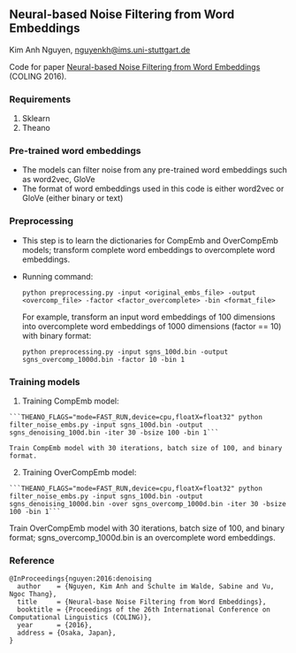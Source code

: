 ## Neural-based Noise Filtering from Word Embeddings
Kim Anh Nguyen, nguyenkh@ims.uni-stuttgart.de

Code for paper [Neural-based Noise Filtering from Word Embeddings](http://www.ims.uni-stuttgart.de/institut/mitarbeiter/anhnk/papers/coling2016/denoising-embeddings.pdf) (COLING 2016).

### Requirements
  1. Sklearn
  2. Theano
  
### Pre-trained word embeddings
  - The models can filter noise from any pre-trained word embeddings such as word2vec, GloVe
  - The format of word embeddings used in this code is either word2vec or GloVe (either binary or text)
  
### Preprocessing
  - This step is to learn the dictionaries for CompEmb and OverCompEmb models; transform complete word embeddings to overcomplete word embeddings.
  - Running command:
  
    ```python preprocessing.py -input <original_embs_file> -output <overcomp_file> -factor <factor_overcomplete> -bin <format_file>```
    
    For example, transform an input word embeddings of 100 dimensions into overcomplete word embeddings of 1000 dimensions (factor == 10) with binary format:
  
    ```python preprocessing.py -input sgns_100d.bin -output sgns_overcomp_1000d.bin -factor 10 -bin 1```
    
### Training models
  1. Training CompEmb model:
  
    ```THEANO_FLAGS="mode=FAST_RUN,device=cpu,floatX=float32" python filter_noise_embs.py -input sgns_100d.bin -output sgns_denoising_100d.bin -iter 30 -bsize 100 -bin 1```
    
    Train CompEmb model with 30 iterations, batch size of 100, and binary format.
  
  2. Training OverCompEmb model:
  
    ```THEANO_FLAGS="mode=FAST_RUN,device=cpu,floatX=float32" python filter_noise_embs.py -input sgns_100d.bin -output sgns_denoising_1000d.bin -over sgns_overcomp_1000d.bin -iter 30 -bsize 100 -bin 1```

  Train OverCompEmb model with 30 iterations, batch size of 100, and binary format; sgns_overcomp_1000d.bin is an overcomplete word embeddings.
 
### Reference
```
@InProceedings{nguyen:2016:denoising
  author    = {Nguyen, Kim Anh and Schulte im Walde, Sabine and Vu, Ngoc Thang},
  title     = {Neural-base Noise Filtering from Word Embeddings},
  booktitle = {Proceedings of the 26th International Conference on Computational Linguistics (COLING)},
  year      = {2016},
  address = {Osaka, Japan},
}
```
